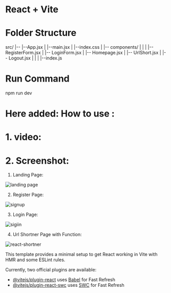 # React + Vite

# Folder Structure
src/
|-- |--App.jsx
|   |--main.jsx
|   |--index.css
|
|-- components/
|   |
|   |-- RegisterForm.jsx
|   |-- LoginForm.jsx
|   |-- Homepage.jsx
|   |-- UrlShort.jsx
|   |-- Logout.jsx
|
|
|   |--index.js


# Run Command
npm run dev

# Here added: How to use :
# 1. video:







# 2. Screenshot:
1. Landing Page:
   


![landing page](https://github.com/Gaurav8757/urlshortnerclient/assets/94515205/ce8ada69-6886-448a-8a53-c1422b036a85)

2. Register Page:

   

![signup](https://github.com/Gaurav8757/urlshortnerclient/assets/94515205/9db42362-c465-4167-96ac-d710013715b4)


3. Login Page:

   
![sigiin](https://github.com/Gaurav8757/urlshortnerclient/assets/94515205/73212668-84ee-481d-807d-62ae5e27a927)

4. Url Shortner Page with Function:

   

![react-shortner](https://github.com/Gaurav8757/urlshortnerclient/assets/94515205/478704f9-d4d0-4e65-be0b-307f9b7d0b5f)











This template provides a minimal setup to get React working in Vite with HMR and some ESLint rules.

Currently, two official plugins are available:

- [@vitejs/plugin-react](https://github.com/vitejs/vite-plugin-react/blob/main/packages/plugin-react/README.md) uses [Babel](https://babeljs.io/) for Fast Refresh
- [@vitejs/plugin-react-swc](https://github.com/vitejs/vite-plugin-react-swc) uses [SWC](https://swc.rs/) for Fast Refresh
